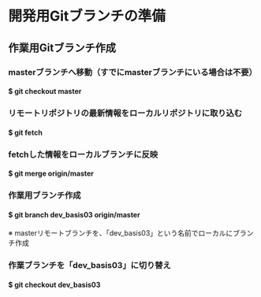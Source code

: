 # 開発用Gitブランチの準備

## 作業用Gitブランチ作成

### masterブランチへ移動（すでにmasterブランチにいる場合は不要）
#### $ git checkout master

### リモートリポジトリの最新情報をローカルリポジトリに取り込む
#### $ git fetch

### fetchした情報をローカルブランチに反映
#### $ git merge origin/master

### 作業用ブランチ作成
#### $ git branch dev_basis03 origin/master
※ masterリモートブランチを、「dev_basis03」という名前でローカルにブランチ作成

### 作業ブランチを「dev_basis03」に切り替え
#### $ git checkout dev_basis03
